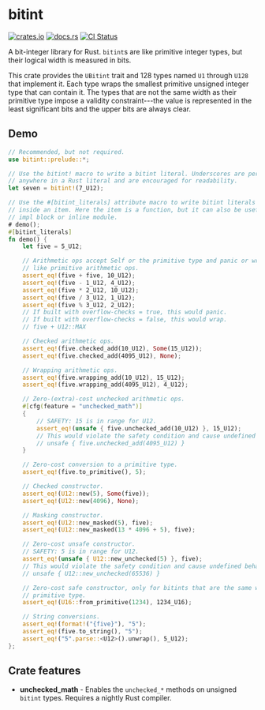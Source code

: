 # bitint

[![crates.io][crates-badge]][crates-url]
[![docs.rs][docs-badge]][docs-url]
[![CI Status][ci-badge]][ci-url]

[crates-badge]: https://img.shields.io/crates/v/bitint
[crates-url]: https://crates.io/crates/bitint
[docs-badge]: https://img.shields.io/docsrs/bitint
[docs-url]: https://docs.rs/bitint
[ci-badge]: https://img.shields.io/github/actions/workflow/status/mvanbem/bitint/ci.yml?branch=main&label=CI&logo=github
[ci-url]: https://github.com/mvanbem/bitint/actions?query=workflow%3ACI+branch%3Amain

A bit-integer library for Rust. `bitint`s are like primitive integer types, but
their logical width is measured in bits.

This crate provides the `UBitint` trait and 128 types named `U1` through `U128`
that implement it. Each type wraps the smallest primitive unsigned integer type
that can contain it. The types that are not the same width as their primitive
type impose a validity constraint---the value is represented in the least
significant bits and the upper bits are always clear.

## Demo

```rust
// Recommended, but not required.
use bitint::prelude::*;

// Use the bitint! macro to write a bitint literal. Underscores are permitted
// anywhere in a Rust literal and are encouraged for readability.
let seven = bitint!(7_U12);

// Use the #[bitint_literals] attribute macro to write bitint literals anywhere
// inside an item. Here the item is a function, but it can also be useful on an
// impl block or inline module.
# demo();
#[bitint_literals]
fn demo() {
    let five = 5_U12;

    // Arithmetic ops accept Self or the primitive type and panic or wrap just
    // like primitive arithmetic ops.
    assert_eq!(five + five, 10_U12);
    assert_eq!(five - 1_U12, 4_U12);
    assert_eq!(five * 2_U12, 10_U12);
    assert_eq!(five / 3_U12, 1_U12);
    assert_eq!(five % 3_U12, 2_U12);
    // If built with overflow-checks = true, this would panic.
    // If built with overflow-checks = false, this would wrap.
    // five + U12::MAX

    // Checked arithmetic ops.
    assert_eq!(five.checked_add(10_U12), Some(15_U12));
    assert_eq!(five.checked_add(4095_U12), None);

    // Wrapping arithmetic ops.
    assert_eq!(five.wrapping_add(10_U12), 15_U12);
    assert_eq!(five.wrapping_add(4095_U12), 4_U12);

    // Zero-(extra)-cost unchecked arithmetic ops.
    #[cfg(feature = "unchecked_math")]
    {
        // SAFETY: 15 is in range for U12.
        assert_eq!(unsafe { five.unchecked_add(10_U12) }, 15_U12);
        // This would violate the safety condition and cause undefined behavior.
        // unsafe { five.unchecked_add(4095_U12) }
    }

    // Zero-cost conversion to a primitive type.
    assert_eq!(five.to_primitive(), 5);

    // Checked constructor.
    assert_eq!(U12::new(5), Some(five));
    assert_eq!(U12::new(4096), None);

    // Masking constructor.
    assert_eq!(U12::new_masked(5), five);
    assert_eq!(U12::new_masked(13 * 4096 + 5), five);

    // Zero-cost unsafe constructor.
    // SAFETY: 5 is in range for U12.
    assert_eq!(unsafe { U12::new_unchecked(5) }, five);
    // This would violate the safety condition and cause undefined behavior.
    // unsafe { U12::new_unchecked(65536) }

    // Zero-cost safe constructor, only for bitints that are the same width as a
    // primitive type.
    assert_eq!(U16::from_primitive(1234), 1234_U16);

    // String conversions.
    assert_eq!(format!("{five}"), "5");
    assert_eq!(five.to_string(), "5");
    assert_eq!("5".parse::<U12>().unwrap(), 5_U12);
};
```

## Crate features

* **unchecked_math** - Enables the `unchecked_*` methods on unsigned `bitint`
  types. Requires a nightly Rust compiler.
